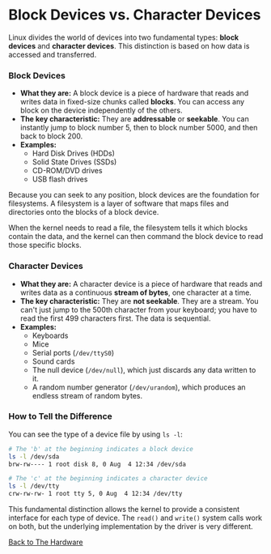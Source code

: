 # Block Devices vs. Character Devices

Linux divides the world of devices into two fundamental types: **block devices** and **character devices**. This distinction is based on how data is accessed and transferred.

### Block Devices

*   **What they are:** A block device is a piece of hardware that reads and writes data in fixed-size chunks called **blocks**. You can access any block on the device independently of the others.
*   **The key characteristic:** They are **addressable** or **seekable**. You can instantly jump to block number 5, then to block number 5000, and then back to block 200.
*   **Examples:**
    *   Hard Disk Drives (HDDs)
    *   Solid State Drives (SSDs)
    *   CD-ROM/DVD drives
    *   USB flash drives

Because you can seek to any position, block devices are the foundation for filesystems. A filesystem is a layer of software that maps files and directories onto the blocks of a block device.

When the kernel needs to read a file, the filesystem tells it which blocks contain the data, and the kernel can then command the block device to read those specific blocks.

### Character Devices

*   **What they are:** A character device is a piece of hardware that reads and writes data as a continuous **stream of bytes**, one character at a time.
*   **The key characteristic:** They are **not seekable**. They are a stream. You can't just jump to the 500th character from your keyboard; you have to read the first 499 characters first. The data is sequential.
*   **Examples:**
    *   Keyboards
    *   Mice
    *   Serial ports (`/dev/ttyS0`)
    *   Sound cards
    *   The null device (`/dev/null`), which just discards any data written to it.
    *   A random number generator (`/dev/urandom`), which produces an endless stream of random bytes.

### How to Tell the Difference

You can see the type of a device file by using `ls -l`:

```bash
# The 'b' at the beginning indicates a block device
ls -l /dev/sda
brw-rw---- 1 root disk 8, 0 Aug  4 12:34 /dev/sda

# The 'c' at the beginning indicates a character device
ls -l /dev/tty
crw-rw-rw- 1 root tty 5, 0 Aug  4 12:34 /dev/tty
```

This fundamental distinction allows the kernel to provide a consistent interface for each type of device. The `read()` and `write()` system calls work on both, but the underlying implementation by the driver is very different.

[Back to The Hardware](./index.md)